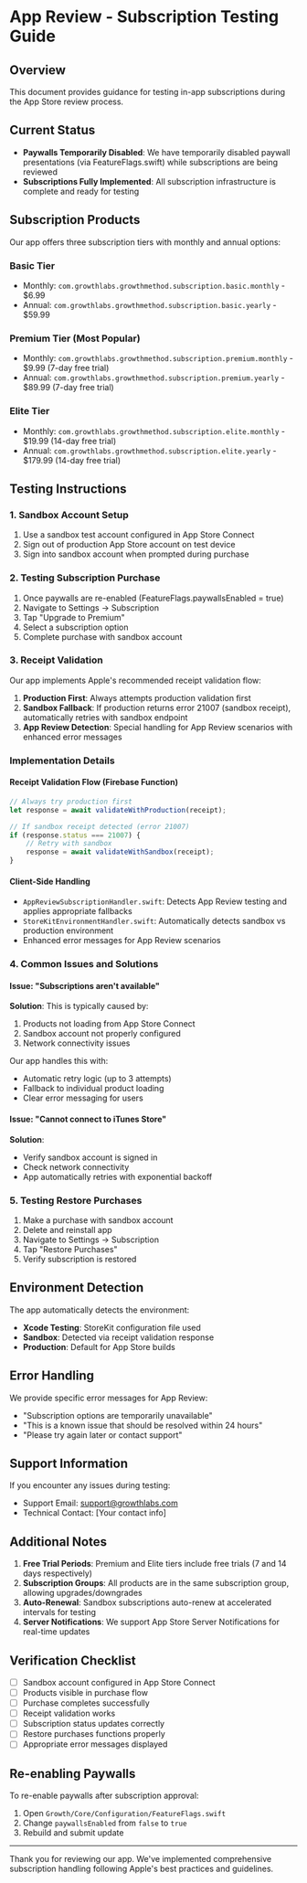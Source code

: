 # App Review - Subscription Testing Guide

## Overview
This document provides guidance for testing in-app subscriptions during the App Store review process.

## Current Status
- **Paywalls Temporarily Disabled**: We have temporarily disabled paywall presentations (via FeatureFlags.swift) while subscriptions are being reviewed
- **Subscriptions Fully Implemented**: All subscription infrastructure is complete and ready for testing

## Subscription Products

Our app offers three subscription tiers with monthly and annual options:

### Basic Tier
- Monthly: `com.growthlabs.growthmethod.subscription.basic.monthly` - $6.99
- Annual: `com.growthlabs.growthmethod.subscription.basic.yearly` - $59.99

### Premium Tier (Most Popular)
- Monthly: `com.growthlabs.growthmethod.subscription.premium.monthly` - $9.99 (7-day free trial)
- Annual: `com.growthlabs.growthmethod.subscription.premium.yearly` - $89.99 (7-day free trial)

### Elite Tier
- Monthly: `com.growthlabs.growthmethod.subscription.elite.monthly` - $19.99 (14-day free trial)
- Annual: `com.growthlabs.growthmethod.subscription.elite.yearly` - $179.99 (14-day free trial)

## Testing Instructions

### 1. Sandbox Account Setup
1. Use a sandbox test account configured in App Store Connect
2. Sign out of production App Store account on test device
3. Sign into sandbox account when prompted during purchase

### 2. Testing Subscription Purchase
1. Once paywalls are re-enabled (FeatureFlags.paywallsEnabled = true)
2. Navigate to Settings → Subscription
3. Tap "Upgrade to Premium"
4. Select a subscription option
5. Complete purchase with sandbox account

### 3. Receipt Validation

Our app implements Apple's recommended receipt validation flow:

1. **Production First**: Always attempts production validation first
2. **Sandbox Fallback**: If production returns error 21007 (sandbox receipt), automatically retries with sandbox endpoint
3. **App Review Detection**: Special handling for App Review scenarios with enhanced error messages

### Implementation Details

#### Receipt Validation Flow (Firebase Function)
```javascript
// Always try production first
let response = await validateWithProduction(receipt);

// If sandbox receipt detected (error 21007)
if (response.status === 21007) {
    // Retry with sandbox
    response = await validateWithSandbox(receipt);
}
```

#### Client-Side Handling
- `AppReviewSubscriptionHandler.swift`: Detects App Review testing and applies appropriate fallbacks
- `StoreKitEnvironmentHandler.swift`: Automatically detects sandbox vs production environment
- Enhanced error messages for App Review scenarios

### 4. Common Issues and Solutions

#### Issue: "Subscriptions aren't available"
**Solution**: This is typically caused by:
1. Products not loading from App Store Connect
2. Sandbox account not properly configured
3. Network connectivity issues

Our app handles this with:
- Automatic retry logic (up to 3 attempts)
- Fallback to individual product loading
- Clear error messaging for users

#### Issue: "Cannot connect to iTunes Store"
**Solution**: 
- Verify sandbox account is signed in
- Check network connectivity
- App automatically retries with exponential backoff

### 5. Testing Restore Purchases
1. Make a purchase with sandbox account
2. Delete and reinstall app
3. Navigate to Settings → Subscription
4. Tap "Restore Purchases"
5. Verify subscription is restored

## Environment Detection

The app automatically detects the environment:
- **Xcode Testing**: StoreKit configuration file used
- **Sandbox**: Detected via receipt validation response
- **Production**: Default for App Store builds

## Error Handling

We provide specific error messages for App Review:
- "Subscription options are temporarily unavailable"
- "This is a known issue that should be resolved within 24 hours"
- "Please try again later or contact support"

## Support Information

If you encounter any issues during testing:
- Support Email: support@growthlabs.com
- Technical Contact: [Your contact info]

## Additional Notes

1. **Free Trial Periods**: Premium and Elite tiers include free trials (7 and 14 days respectively)
2. **Subscription Groups**: All products are in the same subscription group, allowing upgrades/downgrades
3. **Auto-Renewal**: Sandbox subscriptions auto-renew at accelerated intervals for testing
4. **Server Notifications**: We support App Store Server Notifications for real-time updates

## Verification Checklist

- [ ] Sandbox account configured in App Store Connect
- [ ] Products visible in purchase flow
- [ ] Purchase completes successfully
- [ ] Receipt validation works
- [ ] Subscription status updates correctly
- [ ] Restore purchases functions properly
- [ ] Appropriate error messages displayed

## Re-enabling Paywalls

To re-enable paywalls after subscription approval:
1. Open `Growth/Core/Configuration/FeatureFlags.swift`
2. Change `paywallsEnabled` from `false` to `true`
3. Rebuild and submit update

---

Thank you for reviewing our app. We've implemented comprehensive subscription handling following Apple's best practices and guidelines.